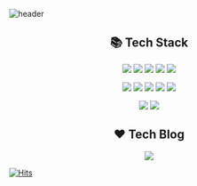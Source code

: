 ![header](https://capsule-render.vercel.app/api?type=wave&color=87CEEB&height=300&section=header&text=HyeWonLee&fontSize=90)

<h2 align="center">📚 Tech Stack </h2>
<p align="center">
<img src="https://img.shields.io/badge/Spring-6DB33F?style=flat-square&logo=spring&logoColor=white"> <img src="https://img.shields.io/badge/Java-007396?style=flat-square&logo=Java&logoColor=white"> <img src="https://img.shields.io/badge/Javascript-F7DF1E?style=flat-square&logo=Javascript&logoColor=white"> <img src="https://img.shields.io/badge/HTML-E34F26?style=flat-square&logo=HTML&logoColor=white"> <img src="https://img.shields.io/badge/React-61DAFB?style=flat-square&logo=ReactL&logoColor=white">
</p>

<p align="center">
<img src="https://img.shields.io/badge/SQLite-003B57?style=flat-square&logo=SQLite&logoColor=white"> <img src="https://img.shields.io/badge/Mysql-4479A1?style=flat-square&logo=Mysql&logoColor=white"> <img src="https://img.shields.io/badge/Oracle-F80000?style=flat-square&logo=Oracle&logoColor=white"> <img src="https://img.shields.io/badge/Tomcat-D22128?style=flat-square&logo=apache&logoColor=white"> <img src="https://img.shields.io/badge/ApacheMaven-C71A36?style=flat-square&logo=apache&logoColor=white">
</p>

<p align="center">
<img src="https://img.shields.io/badge/Slack-4A154B?style=flat-square&logo=Slack&logoColor=white"> <img src="https://img.shields.io/badge/Jira-0052CC?style=flat-square&logo=Jira&logoColor=white">
</p>
<h2 align="center">❤️ Tech Blog</h2>
<p align="center">
<a href="https://blog.naver.com/chozza2019"><img src="https://img.shields.io/badge/TechBlog-9FEF00?style=flat-square&logo=blogger&logoColor=white"></a>
</p>

[![Hits](https://hits.seeyoufarm.com/api/count/incr/badge.svg?url=https%3A%2F%2Fgithub.com%2Fhwyi21&count_bg=%2344AFFF&title_bg=%23555555&icon=&icon_color=%23E7E7E7&title=hits&edge_flat=false)](https://hits.seeyoufarm.com)
